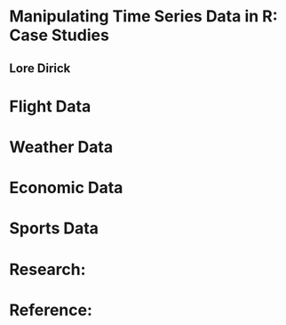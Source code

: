 # Manipulating Time Series Data in R: Case Studies
## Lore Dirick

# Flight Data

# Weather Data

# Economic Data

# Sports Data

# Research:

# Reference:

